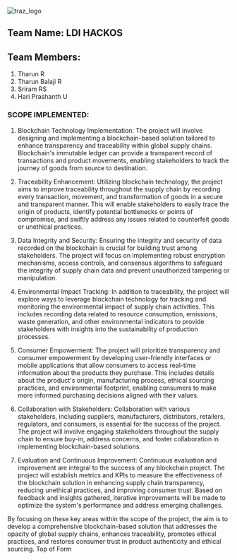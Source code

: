 ![traz_logo](https://github.com/TharunBalaji2004/Hackmol-LDI-HACKOS/assets/95350584/1981bc02-66ac-41dd-8a82-ea329bdfa5c3)

## Team Name: LDI HACKOS
## Team Members:
1. Tharun R
2. Tharun Balaji R
3. Sriram RS
4. Hari Prashanth U

### SCOPE IMPLEMENTED: 
1. Blockchain Technology Implementation: The project will involve designing and implementing a blockchain-based solution tailored to enhance transparency and traceability within global supply chains. Blockchain's immutable ledger can provide a transparent record of transactions and product movements, enabling stakeholders to track the journey of goods from source to destination.

2. Traceability Enhancement: Utilizing blockchain technology, the project aims to improve traceability throughout the supply chain by recording every transaction, movement, and transformation of goods in a secure and transparent manner. This will enable stakeholders to easily trace the origin of products, identify potential bottlenecks or points of compromise, and swiftly address any issues related to counterfeit goods or unethical practices.

3. Data Integrity and Security: Ensuring the integrity and security of data recorded on the blockchain is crucial for building trust among stakeholders. The project will focus on implementing robust encryption mechanisms, access controls, and consensus algorithms to safeguard the integrity of supply chain data and prevent unauthorized tampering or manipulation.

4. Environmental Impact Tracking: In addition to traceability, the project will explore ways to leverage blockchain technology for tracking and monitoring the environmental impact of supply chain activities. This includes recording data related to resource consumption, emissions, waste generation, and other environmental indicators to provide stakeholders with insights into the sustainability of production processes.

5. Consumer Empowerment: The project will prioritize transparency and consumer empowerment by developing user-friendly interfaces or mobile applications that allow consumers to access real-time information about the products they purchase. This includes details about the product's origin, manufacturing process, ethical sourcing practices, and environmental footprint, enabling consumers to make more informed purchasing decisions aligned with their values.


6. Collaboration with Stakeholders: Collaboration with various stakeholders, including suppliers, manufacturers, distributors, retailers, regulators, and consumers, is essential for the success of the project. The project will involve engaging stakeholders throughout the supply chain to ensure buy-in, address concerns, and foster collaboration in implementing blockchain-based solutions.

7. Evaluation and Continuous Improvement: Continuous evaluation and improvement are integral to the success of any blockchain project. The project will establish metrics and KPIs to measure the effectiveness of the blockchain solution in enhancing supply chain transparency, reducing unethical practices, and improving consumer trust. Based on feedback and insights gathered, iterative improvements will be made to optimize the system's performance and address emerging challenges.

By focusing on these key areas within the scope of the project, the aim is to develop a comprehensive blockchain-based solution that addresses the opacity of global supply chains, enhances traceability, promotes ethical practices, and restores consumer trust in product authenticity and ethical sourcing.
Top of Form








